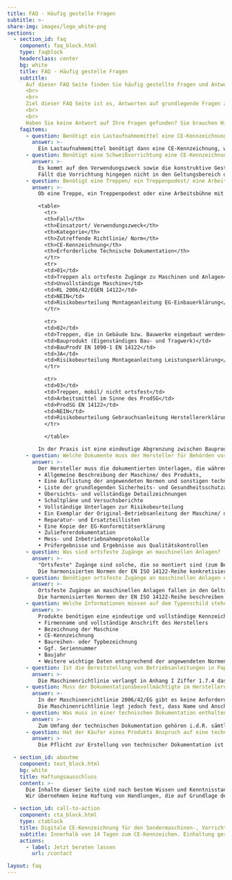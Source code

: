 ```yaml
---
title: FAQ - Häufig gestelle Fragen
subtitle: >-
share-img: images/logo_white-png
sections:
  - section_id: faq
    component: faq_block.html
    type: faqblock
    headerclass: center
    bg: white
    title: FAQ - Häufig gestelle Fragen
    subtitle:
      Auf dieser FAQ Seite finden Sie häufig gestellte Fragen und Antworten zu den Themen CE-Kennzeichnung, Maschinensicherheit, PL-Verifikation und technische Dokumentation.
      <br>
      <br>
      Ziel dieser FAQ Seite ist es, Antworten auf grundlegende Fragen zu geben und dadurch Mehrwert für Sie zu schaffen. Dieses Wissen kann helfen, ein besseres Verständnis für dieses komplexe Themengebiet zu erlangen.
      <br>
      <br>
      Haben Sie keine Antwort auf Ihre Fragen gefunden? Sie brauchen Hilfe oder suchen nach weiteren Infos? Nehmen Sie Kontakt zu uns auf. Gerne helfen wir Ihnen bei der Lösung Ihres Problems.
    faqitems:
      - question: Benötigt ein Lastaufnahmemittel eine CE-Kennzeichnung?
        answer: >-
          Ein Lastaufnahmemittel benötigt dann eine CE-Kennzeichnung, wenn dieses in den Geltungsbereich der Maschinenrichtlinie fällt. Dies ist abhängig vom Verwendungszweck. Wenn das Lastaufnahmemittel zum Ergreifen einer Last dient und zwischen Maschine und Last oder an der Last selber angebracht wird oder dazu dient integraler Bestandteil der Last zu werden, fällt das Lastaufnahmemittel in den Geltungsbereich der Maschinenrichtlinie.
      - question: Benötigt eine Schweißvorrichtung eine CE-Kennzeichnung?
        answer: >-
          Es kommt auf den Verwendungszweck sowie die konstruktive Gestaltung der Vorrichtung an. Enthält die Vorrichtung elektrische, pneumatische oder hydraulische Komponenten fällt die Vorrichtung in den Geltungsbereich der Maschinenrichtlinie, da nicht ausschließlich die unmittelbar menschliche Kraft zum Einsatz kommt. In Abhängigkeit von der Verwendung kann es sich nun um eine unvollständige Maschine oder eine auswechselbare Ausrüstung handeln. Unvollständige Maschinen erhalten keine eigene CE-Kennzeichnung, während auswechselbare Ausrüstungen eine CE-Kennzeichnung erhalten müssen.
          Fällt die Vorrichtung hingegen nicht in den Geltungsbereich der Maschinenrichtlinie, gelten die Anforderungen des Produktsicherheitsgesetztes – ProdSG.
      - question: Benötigt eine Treppen/ ein Treppenpodest/ eine Arbeitsbühne eine CE-Kennzeichnung?
        answer: >-
          Ob eine Treppe, ein Treppenpodest oder eine Arbeitsbühne mit dem CE-Kennzeichen versehen werden muss, hängt maßgeblich vom Einsatzort und dem Verwendungszweck ab. In Abhängigkeit vom Anwendungsfall fällt die Treppe in den Geltungsbereich verschiedener EU-Richtlinien und Gesetze. Die nachfolgende Tabelle ermöglicht einen ersten Überblick.

          <table>
            <tr>
            <th>Fall</th>
            <th>Einsatzort/ Verwendungszweck</th>
            <th>Kategorie</th>
            <th>Zutreffende Richtlinie/ Norm</th>
            <th>CE-Kennzeichnung</th>
            <th>Erforderliche Technische Dokumentation</th>
            </tr>
            <tr>
            <td>01</td>
            <td>Treppen als ortsfeste Zugänge zu Maschinen und Anlagen</td>
            <td>Unvollständige Maschine</td>
            <td>RL 2006/42/EGEN 14122</td>
            <td>NEIN</td>
            <td>Risikobeurteilung Montageanleitung EG-Einbauerklärung</td>
            </tr>

            <tr>
            <td>02</td>
            <td>Treppen, die in Gebäude bzw. Bauwerke eingebaut werden</td>
            <td>Bauprodukt (Eigenständiges Bau- und Tragwerk)</td>
            <td>BauProdV EN 1090-1 EN 14122</td>
            <td>JA</td>
            <td>Risikobeurteilung Montageanleitung Leistungserklärung</td>
            </tr>

            <tr>
            <td>03</td>
            <td>Treppen, mobil/ nicht ortsfest</td>
            <td>Arbeitsmittel im Sinne des ProdSG</td>
            <td>ProdSG EN 14122</td>
            <td>NEIN</td>
            <td>Risikobeurteilung Gebrauchsanleitung Herstellererklärung</td>
            </tr>

            </table>

          In der Praxis ist eine eindeutige Abgrenzung zwischen Bauprodukteverordnung und dem Anlagen- und Maschinenbau nicht immer einfach. Das VDMA-Einheitsblatt 24408-1 unterstützt bei der Bewertung. Im Dokument ist die Abgrenzung verfahrenstechnischer Anlagen und Maschinen vom Geltungsbereich der europäischen Bauprodukteverordnung (EU) Nr. 305/2011/EU beschrieben.
      - question: Welche Dokumente muss der Hersteller für Behörden vorhalten?
        answer: >-
          Der Hersteller muss die dokumentierten Unterlagen, die während des EG-Konformitätsbewertungsverfahrens erstellt werden für Marktaufsichtsbehörden vorhalten und auf Verlangen vorlegen. Die relevanten Dokumente die hierzu gehören sind:
          • Allgemeine Beschreibung der Maschine/ des Produkts,
          • Eine Auflistung der angewendeten Normen und sonstigen technischen Spezifikationen,
          • Liste der grundlegenden Sicherheits- und Gesundheitsschutzanforderungen, die für die Maschine/ das Produkt berücksichtigt wurden,
          • Übersichts- und vollständige Detailzeichnungen
          • Schaltpläne und Versuchsberichte
          • Vollständige Unterlagen zur Risikobeurteilung
          • Ein Exemplar der Original-Betriebsanleitung der Maschine/ des Produkts
          • Reparatur- und Ersatzteillisten
          • Eine Kopie der EG-Konformitätserklärung
          • Zuliefererdokumentation
          • Mess- und Inbetriebnahmeprotokolle
          • Prüfergebnisse und Ergebnisse aus Qualitätskontrollen
      - question: Was sind ortsfeste Zugänge an maschinellen Anlagen?
        answer: >-
          "Ortsfeste" Zugänge sind solche, die so montiert sind (zum Beispiel durch Schrauben, Muttern, Schweißen), dass sie nur mit Werkzeugen entfernt werden können. Beispiele für ortsfeste Zugänge, die Bestandteil einer Maschine oder Anlage sind, sind Arbeitsbühnen, Laufstege und Leitern. 
          Die harmonisierten Normen der EN ISO 14122-Reihe konkretisieren die Anforderungen der MRL an ortsfeste Zugänge. Die Normenreihe gilt dabei sowohl für stationäre als auch für mobile Maschinen, bei denen ortsfeste Zugänge erforderlich sind.
      - question: Benötigen ortsfeste Zugänge an maschinellen Anlagen eine CE-Kennzeichnung?
        answer: >-
          Ortsfeste Zugänge an maschinellen Anlagen fallen in den Geltungsbereich der Maschinenrichtlinie und gelten als unvollständige Maschine. Damit erhalten ortsfeste Zugänge keine CE-Kennzeichnung, jedoch ist ein Konformitätsbewertungsverfahren für die unvollständige Maschine gemäß MRL durchzuführen.
          Die harmonisierten Normen der EN ISO 14122-Reihe beschreiben allgemeine Anforderungen für den Zugang zu stationären Maschinen und geben Anleitung zur richtigen Wahl der Zugänge, wenn der erforderliche Zugang zu der stationären Maschine nicht direkt vom Boden oder von einer Ebene aus möglich ist.
      - question: Welche Informationen müssen auf dem Typenschild stehen?
        answer: >-
          Produkte benötigen eine eindeutige und vollständige Kennzeichnung. Auf dem Typenschild müssen in Abhängigkeit von der zutreffenden EU-Richtlinie verschiedene Pflichtangaben stehen. Nach Maschinenrichtlinie sind dies für ortsfeste Maschinen folgende Inhalte:
          • Firmenname und vollständige Anschrift des Herstellers
          • Bezeichnung der Maschine
          • CE-Kennzeichnung
          • Baureihen- oder Typbezeichnung
          • Ggf. Seriennummer
          • Baujahr
          • Weitere wichtige Daten entsprechend der angewendeten Normen
      - question: Ist die Bereitstellung von Betriebsanleitungen in Papierform verpflichtend?
        answer: >-
          Die Maschinenrichtlinie verlangt in Anhang I Ziffer 1.7.4 das „Beilegen“ einer Betriebsanleitung: „Jeder Maschine muss eine Betriebsanleitung in der oder den Amtssprachen der Gemeinschaft des Mitgliedstaats beiliegen, in dem die Maschine in Verkehr gebracht und/oder in Betrieb genommen wird.“ – Weitere Formerfordernisse sind im Gesetz nicht definiert.​ Die MRL wird aktuell jedoch einer Revision unterzogen und liegt im Entwurf vor. Schwerpunkte dieser Überarbeitung sind die Themen Digitalisierung und Künstliche Intelligenz. Gemäß diesem Entwurf sollen Maschineninformationen, wie z.B. Betriebsanleitungen, auch digital bereitgestellt werden können.
      - question: Muss der Dokumentationsbevollmächtigte im Herstellerunternehmen beschäftigt sein?
        answer: >-
          In der Maschinenrichtlinie 2006/42/EG gibt es keine Anforderung, dass der Dokumentationsbevollmächtigte beim Herstellerunternehmen beschäftigt sein muss. Somit steht es dem Hersteller grundsätzlich frei, wen er mit dieser Aufgabe beauftragt, sofern es sich um eine juristische Person handeln.
          Die Maschinenrichtlinie legt jedoch fest, dass Name und Anschrift der bevollmächtigten Person angegeben werden müssen und dass die juristische Person in der Europäischen Gemeinschaft ansässig sein muss.
      - question: Was muss in einer technischen Dokumentation enthalten sein?
        answer: >-
          Zum Umfang der technischen Dokumentation gehören i.d.R. sämtliche Konstruktions- und Berechnungsunterlagen, Versuchsberichte, Risikobeurteilungen, Zeichnungen und CAD-Daten, Fertigungsunterlagen, Prüf- und Inbetriebnahmeprotokolle, Performance Level Verifikationsprotokoll, usw.
      - question: Hat der Käufer eines Produkts Anspruch auf eine technische Dokumentation?
        answer: >-
          Die Pflicht zur Erstellung von technischer Dokumentation ist gesetzlich verankert. EU-Richtlinien und nationale Gesetze fordern vom Hersteller, dem Produkt Informationen beizulegen, die Informationen zu einer sicheren Verwendung enthalten (bspw. Produktsicherheitsgesetz (ProdSG)).

  - section_id: aboutme
    component: text_block.html
    bg: white
    title: Haftungsausschluss
    content: >-
      Die Inhalte dieser Seite sind nach bestem Wissen und Kenntnisstand erstellt worden und werden kostenfrei zur Verfügung gestellt. Die FAQs basieren auf bei der Veröffentlichung geltenden Gesetzen, Normen und Richtlinien. Normen, Richtlinien und Gesetze können sich verändern. Daher können FAQs veralten und nicht mehr dem aktuellen Stand von Gesetzen, Normen und Richtlinien entsprechen. Die FAQs dienen ausschließlich der generellen Information und ersetzen keine qualifizierte Beratung. Sie stellen keine Beratung juristischer oder anderer Art dar und sollen auch nicht als solche verwendet werden.
      Wir übernehmen keine Haftung von Handlungen, die auf Grundlage des auf dieser Seite enthaltenen Informationsmaterials unternommen werden. Weitere Informationen zum Haftungsausschluss finden Sie auch in unserem Impressum.

  - section_id: call-to-action
    component: cta_block.html
    type: ctablock
    title: Digitale CE-Kennzeichnung für den Sondermaschinen-, Vorrichtungs- und Werkzeugbau.
    subtitle: Innerhalb von 14 Tagen zum CE-Kennzeichen. Einhaltung gesetzlicher Pflichten, digitale und unkomplizierte Abwicklung.
    actions:
      - label: Jetzt beraten lassen
        url: /contact

layout: faq
---
```


